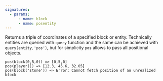 ```yaml
---
signatures:
  - params:
      - name: block
      - name: posentity
---
```


Returns a triple of coordinates of a specified block or entity. Technically entities are queried with `query` function
and the same can be achieved with `query(entity,'pos')`, but for simplicity `pos` allows to pass all positional objects.

```scarpet
pos(block(0,5,0)) => [0,5,0]
pos(player()) => [12.3, 45.6, 32.05]
pos(block('stone')) => Error: Cannot fetch position of an unrealized block
```
